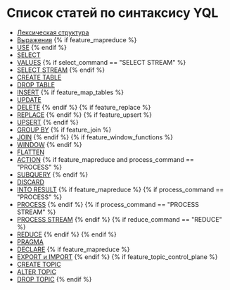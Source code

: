 # Список статей по синтаксису YQL

* [Лексическая структура](lexer.md)
* [Выражения](expressions.md)
{% if feature_mapreduce %}
* [USE](use.md)
{% endif %}
* [SELECT](select.md)
* [VALUES](values.md)
{% if select_command == "SELECT STREAM" %}
* [SELECT STREAM](select_stream.md)
{% endif %}
* [CREATE TABLE](create_table/index.md)
* [DROP TABLE](drop_table.md)
* [INSERT](insert_into.md)
{% if feature_map_tables %}
* [UPDATE](update.md)
* [DELETE](delete.md)
{% endif %}
{% if feature_replace %}
* [REPLACE](replace_into.md)
{% endif %}
{% if feature_upsert %}
* [UPSERT](upsert_into.md)
{% endif %}
* [GROUP BY](group_by.md)
{% if feature_join %}
* [JOIN](join.md)
{% endif %}
{% if feature_window_functions %}
* [WINDOW](window.md)
{% endif %}
* [FLATTEN](flatten.md)
* [ACTION](action.md)
{% if feature_mapreduce and process_command == "PROCESS" %}
* [SUBQUERY](subquery.md)
{% endif %}
* [DISCARD](discard.md)
* [INTO RESULT](into_result.md)
{% if feature_mapreduce %}
{% if process_command == "PROCESS" %}
* [PROCESS](process.md)
{% endif %}
{% if process_command == "PROCESS STREAM" %}
* [PROCESS STREAM](process.md)
{% endif %}
{% if reduce_command == "REDUCE" %}
* [REDUCE](reduce.md)
{% endif %}
{% endif %}
* [PRAGMA](pragma.md)
* [DECLARE](declare.md)
{% if feature_mapreduce %}
* [EXPORT и IMPORT](export_import.md)
{% endif %}
{% if feature_topic_control_plane %}
* [CREATE TOPIC](create-topic.md)
* [ALTER TOPIC](alter-topic.md)
* [DROP TOPIC](drop-topic.md)
{% endif %}
